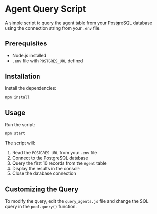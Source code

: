 # Agent Query Script

A simple script to query the agent table from your PostgreSQL database using the connection string from your `.env` file.

## Prerequisites

- Node.js installed
- `.env` file with `POSTGRES_URL` defined

## Installation

Install the dependencies:

```bash
npm install
```

## Usage

Run the script:

```bash
npm start
```

The script will:
1. Read the `POSTGRES_URL` from your `.env` file
2. Connect to the PostgreSQL database
3. Query the first 10 records from the `Agent` table
4. Display the results in the console
5. Close the database connection

## Customizing the Query

To modify the query, edit the `query_agents.js` file and change the SQL query in the `pool.query()` function. 